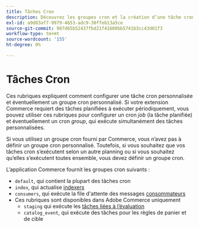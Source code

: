 ```yaml
---
title: Tâches Cron
description: Découvrez les groupes cron et la création d’une tâche cron personnalisée.
exl-id: a9d83af7-9979-4653-adc9-30ffeb13a5ce
source-git-commit: 987d65b52437fbd21f41600bb5741b3cc43d01f3
workflow-type: tm+mt
source-wordcount: '155'
ht-degree: 0%

---
```


# Tâches Cron

Ces rubriques expliquent comment configurer une tâche cron personnalisée et éventuellement un groupe cron personnalisé. Si votre extension Commerce requiert des tâches planifiées à exécuter périodiquement, vous pouvez utiliser ces rubriques pour configurer un cron _job_ (la tâche planifiée) et éventuellement un cron _group_, qui exécute simultanément des tâches personnalisées.

Si vous utilisez un groupe cron fourni par Commerce, vous n’avez pas à définir un groupe cron personnalisé. Toutefois, si vous souhaitez que vos tâches cron s’exécutent selon un autre planning ou si vous souhaitez qu’elles s’exécutent toutes ensemble, vous devez définir un groupe cron.

L’application Commerce fournit les groupes cron suivants :

- `default`, qui contient la plupart des tâches cron
- `index`, qui actualise [indexers](../cli/manage-indexers.md)
- `consumers`, qui exécute la file d&#39;attente des messages [consommateurs](../cli/start-message-queues.md)
- Ces rubriques sont disponibles dans Adobe Commerce uniquement
   - `staging` qui exécute les [tâches liées à l’évaluation](https://experienceleague.adobe.com/fr/docs/commerce-admin/content-design/staging/content-staging)
   - `catalog_event`, qui exécute des tâches pour les règles de panier et de cible
